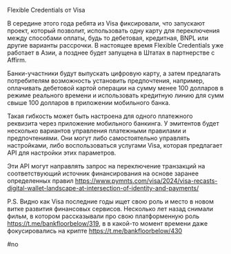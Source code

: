 
Flexible Credentials от Visa

В середине этого года ребята из Visa фиксировали, что запускают проект, который позволит, использовать одну карту для переключения между способами оплаты, будь то дебетовая, кредитная, BNPL или другие варианты рассрочки. В настоящее время Flexible Credentials уже работает в Азии, а позднее будет запущена в Штатах в партнерстве с Affirm. 

Банки-участники будут выпускать цифровую карту, а затем предлагать потребителям возможность установить предпочтения, например, оплачивать дебетовой картой операции на сумму менее 100 долларов в режиме реального времени и использовать кредитную линию для сумм свыше 100 долларов в приложении мобильного банка. 

Такая гибкость может быть настроена для одного платежного реквизита через приложение мобильного банкинга. У эмитентов будет несколько вариантов управления платежными правилами и предпочтениями. Они могут либо самостоятельно управлять настройками, либо воспользоваться услугами Visa, которая предлагает API для настройки этих параметров. 

Эти API могут направлять запрос на переключение транзакций на соответствующий источник финансирования на основе заранее определенных правил https://www.pymnts.com/visa/2024/visa-recasts-digital-wallet-landscape-at-intersection-of-identity-and-payments/

  
P.S.
Видно как Visa последние годы ищет свою роль и место в новом витке развития финансовых сервисов. Несколько лет назад снимали фильм, в котором рассказывали про свою платформенную роль https://t.me/bankfloorbelow/319, в в какой-то момент времени даже фокусировались на крипте https://t.me/bankfloorbelow/430

#no 